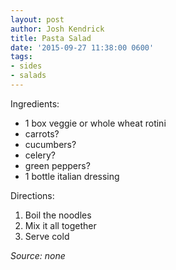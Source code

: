 ```yaml
---
layout: post
author: Josh Kendrick
title: Pasta Salad
date: '2015-09-27 11:38:00 0600'
tags:
- sides
- salads
---
```


Ingredients:
* 1 box veggie or whole wheat rotini
* carrots?
* cucumbers?
* celery?
* green peppers?
* 1 bottle italian dressing

Directions:
1. Boil the noodles
2. Mix it all together
3. Serve cold

*Source: none*